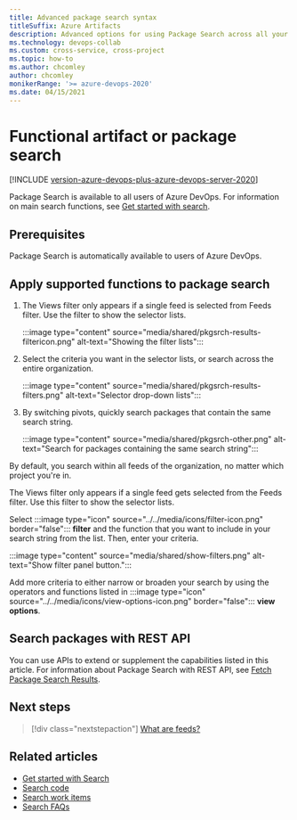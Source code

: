```yaml
---
title: Advanced package search syntax
titleSuffix: Azure Artifacts
description: Advanced options for using Package Search across all your feeds in an Azure DevOps organization.
ms.technology: devops-collab
ms.custom: cross-service, cross-project
ms.topic: how-to
ms.author: chcomley
author: chcomley
monikerRange: '>= azure-devops-2020'
ms.date: 04/15/2021
---
```

# Functional artifact or package search

[!INCLUDE [version-azure-devops-plus-azure-devops-server-2020](../../includes/version-azure-devops-plus-azure-devops-server-2020.md)]

Package Search is available to all users of Azure DevOps. For information on main search functions, see [Get started with search](get-started-search.md).

## Prerequisites

Package Search is automatically available to users of Azure DevOps.

## Apply supported functions to package search

1. The Views filter only appears if a single feed is selected from Feeds filter. Use the filter to show the selector lists.

	:::image type="content" source="media/shared/pkgsrch-results-filtericon.png" alt-text="Showing the filter lists":::

2. Select the criteria you want in the selector lists, or search across the entire organization.

	:::image type="content" source="media/shared/pkgsrch-results-filters.png" alt-text="Selector drop-down lists":::

3. By switching pivots, quickly search packages that contain the same search string.

	:::image type="content" source="media/shared/pkgsrch-other.png" alt-text="Search for packages containing the same search string":::

By default, you search within all feeds of the organization, no matter which project you're in. 

The Views filter only appears if a single feed gets selected from the Feeds filter. Use this filter to show the selector lists.

Select :::image type="icon" source="../../media/icons/filter-icon.png" border="false"::: **filter** and the function that you want to include in your search string from the list. Then, enter your criteria. 

:::image type="content" source="media/shared/show-filters.png" alt-text="Show filter panel button.":::

Add more criteria to either narrow or broaden your search by using the operators and functions listed in :::image type="icon" source="../../media/icons/view-options-icon.png" border="false"::: **view options**.

## Search packages with REST API

You can use APIs to extend or supplement the capabilities listed in this article. For information about Package Search with REST API, see [Fetch Package Search Results](/rest/api/azure/devops/search/package-search-results/fetch-package-search-results).
## Next steps

> [!div class="nextstepaction"]
> [What are feeds?](../../artifacts/concepts/feeds.md)

## Related articles

* [Get started with Search](get-started-search.md)
* [Search code](functional-code-search.md)
* [Search work items](functional-work-item-search.md)
* [Search FAQs](faq-search.yml)
